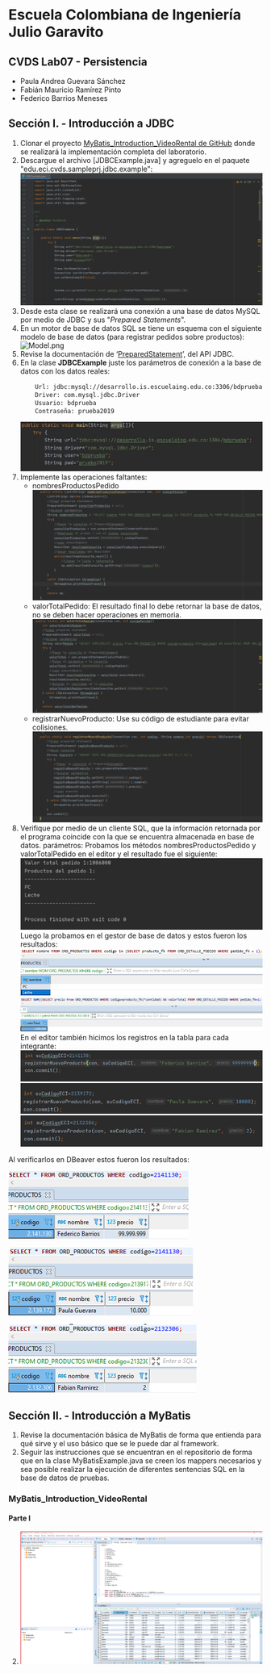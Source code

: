 # Escuela Colombiana de Ingeniería  Julio Garavito
## CVDS Lab07 - Persistencia
- Paula Andrea Guevara Sánchez
- Fabián Mauricio Ramírez Pinto
- Federico Barrios Meneses
## Sección I. - Introducción a JDBC
1.  Clonar el proyecto [MyBatis_Introduction_VideoRental de GitHub](https://github.com/PDSW-ECI/MyBatis_Introduction_VideoRental) donde se realizará la implementación completa del laboratorio.
2.  Descargue el archivo [JDBCExample.java]  y agreguelo en el paquete "edu.eci.cvds.sampleprj.jdbc.example":![](/img/seccion1.2.png)
3.  Desde esta clase se realizará una conexión a una base de datos MySQL por medio de JDBC y sus "_Prepared Statements_".
4.  En un motor de base de datos SQL se tiene un esquema con el siguiente modelo de base de datos (para registrar pedidos sobre productos):![Model.png](https://raw.githubusercontent.com/PDSW-ECI/JDBC_Intro/master/img/RMODEL.png)
5.  Revise la documentación de ‘[PreparedStatement](http://docs.oracle.com/javase/tutorial/jdbc/basics/prepared.html)’, del API JDBC.
6.  En la clase **JDBCExample** juste los parámetros de conexión a la base de datos con los datos reales:
    ```
        Url: jdbc:mysql://desarrollo.is.escuelaing.edu.co:3306/bdprueba
        Driver: com.mysql.jdbc.Driver
        Usuario: bdprueba
        Contraseña: prueba2019
	   ```
     ![](/img/seccion1.6.PNG)
7.  Implemente las operaciones faltantes:
    - nombresProductosPedido
    ![](/img/seccion1.7.1.png)
    -  valorTotalPedido: El resultado final lo debe retornar la base de datos, no se deben hacer operaciones en memoria.
    ![](/img/seccion1.7.2.png)
    -  registrarNuevoProducto: Use su código de estudiante para evitar colisiones.
    ![](/img/seccion1.7.3.png)
8.  Verifique por medio de un cliente SQL, que la información retornada por el programa coincide con la que se encuentra almacenada en base de datos.
parámetros:
Probamos los métodos nombresProductosPedido y valorTotalPedido en el editor y el resultado fue el siguiente:
![](/img/seccion8.PNG)
Luego la probamos en el gestor de base de datos y estos fueron los resultados:
![](/img/pruebaproductos.PNG)
![](/img/pruebavalortotal.PNG)
En el editor también hicimos los registros en la tabla para cada integrante:
![](/img/registrofederico.png)
![](/img/registropaula.png)
![](/img/registrofabian.png)



Al verificarlos en DBeaver estos fueron los resultados:

![](/img/pruebacarnetfederico.png)

![](/img/pruebacarnetpaula.png)

![](/img/pruebacarnetfabian.png)



## Sección II. - Introducción a MyBatis
1. Revise la documentación básica de MyBatis de forma que entienda para qué sirve y el uso básico que se le puede dar al framework.
2. Seguir las instrucciones que se encuentran en el repositorio de forma que en la clase MyBatisExample.java se creen los mappers necesarios y sea posible realizar la ejecución de diferentes sentencias SQL en la base de datos de pruebas.


### MyBatis_Introduction_VideoRental
#### Parte I
2.  ![](/img/MyBatis_Introduction_VideoRental-2.png)


